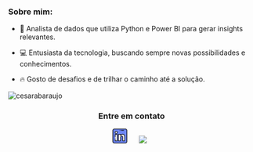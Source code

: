 <h3 align="left">Sobre mim:</h3>

* 🎲 Analista de dados que utiliza Python e Power BI para gerar insights relevantes.

* 💻 Entusiasta da tecnologia, buscando sempre novas possibilidades e conhecimentos.

* 🔥 Gosto de desafios e de trilhar o caminho até a solução.


<p><img align="center" src="https://github-readme-stats.vercel.app/api/top-langs?username=leonardohbritoo&show_icons=true&locale=en&layout=compact" alt="cesarabaraujo" /></p>

<h3 align="center">Entre em contato</h3>
<div align='center'>
  <p align='center'>
    <a href="https://www.linkedin.com/in/leonardohbrito/"><img height="30" src="https://raw.githubusercontent.com/8bithemant/8bithemant/master/linkedin.png?raw=true"></a>&nbsp;&nbsp;
    &nbsp;&nbsp;
    <a href="mailto:leojuniorlj123@gmail.com"><img height="30" src="https://th.bing.com/th/id/OIP.9sT4UWsRfFiy6vPydv3_-QHaHO?pid=ImgDet&rs=1"></a>&nbsp;&nbsp;
  </p>
</div>

<!--
**LeonardoHBritoo/LeonardoHBritoo** is a ✨ _special_ ✨ repository because its `README.md` (this file) appears on your GitHub profile.

Here are some ideas to get you started:

- 🔭 I’m currently working on ...
- 🌱 I’m currently learning ...
- 👯 I’m looking to collaborate on ...
- 🤔 I’m looking for help with ...
- 💬 Ask me about ...
- 📫 How to reach me: ...
- 😄 Pronouns: ...
- ⚡ Fun fact: ...
-->
